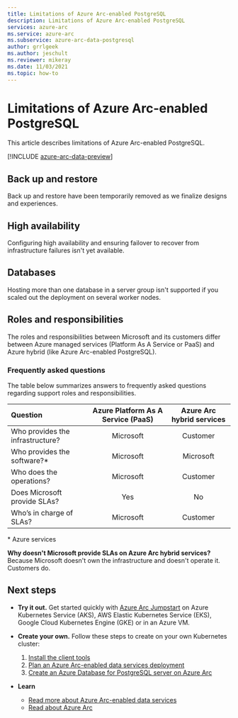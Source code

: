 ```yaml
---
title: Limitations of Azure Arc-enabled PostgreSQL
description: Limitations of Azure Arc-enabled PostgreSQL
services: azure-arc
ms.service: azure-arc
ms.subservice: azure-arc-data-postgresql
author: grrlgeek
ms.author: jeschult
ms.reviewer: mikeray
ms.date: 11/03/2021
ms.topic: how-to
---
```


# Limitations of Azure Arc-enabled PostgreSQL

This article describes limitations of Azure Arc-enabled PostgreSQL. 

[!INCLUDE [azure-arc-data-preview](../../../includes/azure-arc-data-preview.md)]

## Back up and restore 

Back up and restore have been temporarily removed as we finalize designs and experiences.

## High availability

Configuring high availability and ensuring failover to recover from infrastructure failures isn't yet available.

## Databases
Hosting more than one database in a server group isn't supported if you scaled out the deployment on several worker nodes.

## Roles and responsibilities

The roles and responsibilities between Microsoft and its customers differ between Azure managed services (Platform As A Service or PaaS) and Azure hybrid (like Azure Arc-enabled PostgreSQL). 

### Frequently asked questions
The table below summarizes answers to frequently asked questions regarding support roles and responsibilities.

| Question                      | Azure Platform As A Service (PaaS) | Azure Arc hybrid services |
|:----------------------------------|:------------------------------------:|:---------------------------:|
| Who provides the infrastructure?  | Microsoft                          | Customer                  |
| Who provides the software?*       | Microsoft                          | Microsoft                 |
| Who does the operations? | Microsoft                          | Customer                  |
| Does Microsoft provide SLAs?      | Yes                                | No                        |
| Who’s in charge of SLAs? | Microsoft                          | Customer                  |

\* Azure services

__Why doesn't Microsoft provide SLAs on Azure Arc hybrid services?__ Because Microsoft doesn't own the infrastructure and doesn't operate it. Customers do.

## Next steps

- **Try it out.** Get started quickly with [Azure Arc Jumpstart](https://github.com/microsoft/azure_arc#azure-arc-enabled-data-services) on Azure Kubernetes Service (AKS), AWS Elastic Kubernetes Service (EKS), Google Cloud Kubernetes Engine (GKE) or in an Azure VM. 

- **Create your own.** Follow these steps to create on your own Kubernetes cluster: 
   1. [Install the client tools](install-client-tools.md)
   2. [Plan an Azure Arc-enabled data services deployment](plan-azure-arc-data-services.md)
   3. [Create an Azure Database for PostgreSQL server on Azure Arc](create-postgresql-hyperscale-server-group.md) 

- **Learn**
   - [Read more about Azure Arc-enabled data services](https://azure.microsoft.com/services/azure-arc/hybrid-data-services)
   - [Read about Azure Arc](https://aka.ms/azurearc)
